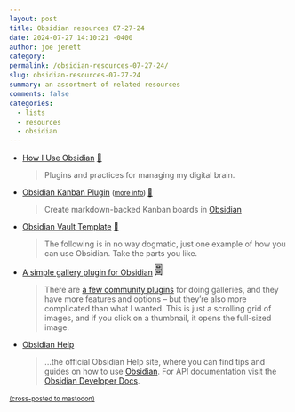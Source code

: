 ```yaml
---
layout: post
title: Obsidian resources 07-27-24
date: 2024-07-27 14:10:21 -0400
author: joe jenett
category: 
permalink: /obsidian-resources-07-27-24/
slug: obsidian-resources-07-27-24
summary: an assortment of related resources
comments: false
categories:
  - lists
  - resources
  - obsidian
---
```

<ul class="links">
	<li><a title="How I Use Obsidian – Matt Stein" href="https://mattstein.com/thoughts/how-i-use-obsidian/">How I Use Obsidian</a> <a title="source" href="https://pinboard.in/u:zero1infinity">📌</a><blockquote><p>Plugins and practices for managing my digital brain.</p></blockquote></li>
	<li><a title="GitHub - mgmeyers/obsidian-kanban" href="https://github.com/mgmeyers/obsidian-kanban">Obsidian Kanban Plugin</a> <small>(<a href="https://publish.obsidian.md/kanban/Obsidian+Kanban+Plugin">more info</a>) </small><a title="source" href="https://pinboard.in/u:wibblefarmer">📌</a><blockquote><p>Create markdown-backed Kanban boards in <a href="https://obsidian.md/" rel="nofollow">Obsidian</a></p></blockquote></li>
	<li><a title="Obsidian Vault Template — Steph Ango" href="https://stephango.com/vault">Obsidian Vault Template</a> <a title="source" href="https://pinboard.in/u:raygrasso">📌</a><blockquote><p>The following is in no way dogmatic, just one example of how you can use Obsidian. Take the parts you like.</p></blockquote></li>
	<li><a title="A simple gallery plugin for Obsidian – alexwlchan" href="https://alexwlchan.net/2022/obsidian-plugin/">A simple gallery plugin for Obsidian</a> <a title="from the archives" href="https://dwt-archives.joejenett.com/list-obsidian-resources-2/"><img src="/images/select.png" height="20" alt="" style="margin-top:-3px;;"></a><blockquote><p>There are <a href="https://obsidian.md/plugins?search=gallery">a few community plugins</a> for doing galleries, and they have more features and options – but they’re also more complicated than what I wanted. This is just a scrolling grid of images, and if you click on a thumbnail, it opens the full-sized image.</p></blockquote></li>
	<li><a title="Obsidian Help" href="https://help.obsidian.md/Home">Obsidian Help</a><blockquote><p>...the official Obsidian Help site, where you can find tips and guides on how to use <a title="obsidian.md" href="https://obsidian.md">Obsidian</a>. For API documentation visit the <a title="docs.obsidian.md" href="https://docs.obsidian.md/">Obsidian Developer Docs</a>.</p></blockquote></li>
</ul>
<a href="https://brid.gy/publish/mastodon"><small>(cross-posted to mastodon)</small></a>